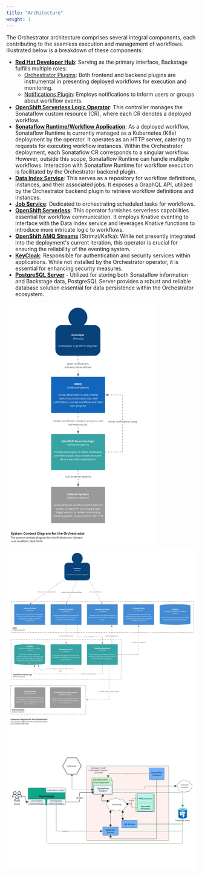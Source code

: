 ```yaml
---
title: "Architecture"
weight: 1
---
```

The Orchestrator architecture comprises several integral components, each contributing to the seamless execution and management of workflows. Illustrated below is a breakdown of these components:

- [**Red Hat Developer Hub**](https://developers.redhat.com/rhdh/overview): Serving as the primary interface, Backstage fulfills multiple roles:
  - [Orchestrator Plugins](https://github.com/redhat-developer/rhdh-plugins/blob/orchestrator-1.6/workspaces/orchestrator/README.md): Both frontend and backend plugins are instrumental in presenting deployed workflows for execution and monitoring.
  - [Notifications Plugin](https://backstage.io/docs/notifications): Employs notifications to inform users or groups about workflow events.
- [**OpenShift Serverless Logic Operator**](https://sonataflow.org/serverlessworkflow/main/cloud/operator/install-serverless-operator.html): This controller manages the Sonataflow custom resource (CR), where each CR denotes a deployed workflow.
- [**Sonataflow Runtime/Workflow Application**](https://github.com/apache/incubator-kie-kogito-runtimes): As a deployed workflow, Sonataflow Runtime is currently managed as a Kubernetes (K8s) deployment by the operator. It operates as an HTTP server, catering to requests for executing workflow instances. Within the Orchestrator deployment, each Sonataflow CR corresponds to a singular workflow. However, outside this scope, Sonataflow Runtime can handle multiple workflows. Interaction with Sonataflow Runtime for workflow execution is facilitated by the Orchestrator backend plugin.
- [**Data Index Service**](https://sonataflow.org/serverlessworkflow/main/data-index/data-index-core-concepts.html): This serves as a repository for workflow definitions, instances, and their associated jobs. It exposes a GraphQL API, utilized by the Orchestrator backend plugin to retrieve workflow definitions and instances.
- [**Job Service**](https://sonataflow.org/serverlessworkflow/latest/job-services/core-concepts.html): Dedicated to orchestrating scheduled tasks for workflows.
- [**OpenShift Serverless**](https://docs.openshift.com/serverless/1.36/about/about-serverless.html): This operator furnishes serverless capabilities essential for workflow communication. It employs Knative eventing to interface with the Data Index service and leverages Knative functions to introduce more intricate logic to workflows.
- [**OpenShift AMQ Streams**](https://access.redhat.com/documentation/en-us/red_hat_amq_streams/2.6/html/amq_streams_on_openshift_overview/index) (Strimzi/Kafka): While not presently integrated into the deployment's current iteration, this operator is crucial for ensuring the reliability of the eventing system.
- [**KeyCloak**](https://www.keycloak.org/): Responsible for authentication and security services within applications. While not installed by the Orchestrator operator, it is essential for enhancing security measures.
- [**PostgreSQL Server**](https://www.postgresql.org/) - Utilized for storing both Sonataflow information and Backstage data, PostgreSQL Server provides a robust and reliable database solution essential for data persistence within the Orchestrator ecosystem.


<a href="./architecture-context-diagram.jpg" target="_blank">
  <img src="./architecture-context-diagram.jpg" alt="Architecture Context Diagram" title="Architecture Context Diagram" width="400" />
</a>

<a href="./architecture-container-diagram.jpg" target="_blank">
  <img src="./architecture-container-diagram.jpg" alt="Architecture Container Diagram" title="Architecture Container Diagram" width="800" />
</a>

<a href="./architecture-diagram.png" target="_blank">
  <img src="./architecture-diagram.png" alt="Architecture Diagram" title="Architecture Diagram"/>
</a>


